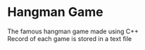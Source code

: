 # Hangman Game
The famous hangman game made using C++  
Record of each game is stored in a text file

